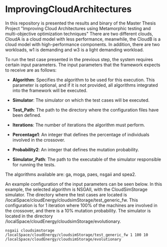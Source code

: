 # ImprovingCloudArchitectures
In this repository is presented the results and binary of the Master Thesis Project "Improving Cloud Architectures using Metamorphic testing and multi-objective optimization techniques"
There are two different clouds, CloudA is a cloud model with less performance, meanwhile, the CloudB is a cloud model with high-performance components.
In addition, there are two workloads, w1 is demanding and w3 is a light demanding workload.

To run the test case presented in the previous step, the system requires certain input parameters. The input parameters that the framework expects to receive are as follows:

- **Algorithm**: Specifies the algorithm to be used for this execution. This parameter is optional, and if it is not provided, all algorithms integrated into the framework will be executed.

- **Simulator**: The simulator on which the test cases will be executed.

- **Test_Path**: The path to the directory where the configuration files have been defined.

- **Iterations**: The number of iterations the algorithm must perform.

- **Percentage1**: An integer that defines the percentage of individuals involved in the crossover.

- **Probability2**: An integer that defines the mutation probability.

- **Simulator_Path**: The path to the executable of the simulator responsible for running the tests.

The algorithms available are: ga, moga, paes, nsgaii and spea2.


An example configuration of the input parameters can be seen below. In this example, the selected algorithm is NSGAII, with the CloudSimStorage simulator. The directory where the test cases are located is /localSpace/cloudEnergy/cloudsimStorage/test_generic_fw. 
This configuration is for 1 iteration where 100% of the machines are involved in the crossover, and there is a 10% mutation probability. 
The simulator is located in the directory /localSpace/cloudEnergy/cloudsimStorage/evolutionary.

```nsgaii cloudsimstorage /localSpace/cloudEnergy/cloudsimStorage/test_generic_fw 1 100 10 /localSpace/cloudEnergy/cloudsimStorage/evolutionary```
